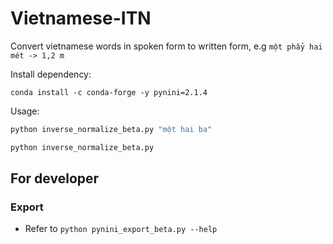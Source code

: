 # Vietnamese-ITN
Convert vietnamese words in spoken form to written form, e.g `một phẩy hai mét -> 1,2 m`

Install dependency: 
```
conda install -c conda-forge -y pynini=2.1.4
```

Usage: 
``` python
python inverse_normalize_beta.py "một hai ba"
```

```python
python inverse_normalize_beta.py
```

## For developer
### Export
- Refer to `python pynini_export_beta.py --help`

